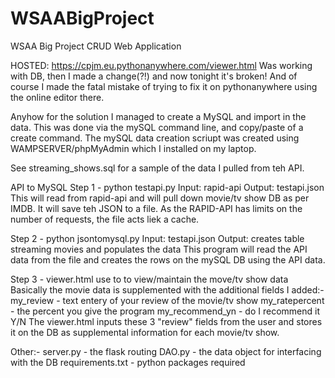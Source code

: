# WSAABigProject
WSAA Big Project CRUD Web Application

HOSTED: https://cpjm.eu.pythonanywhere.com/viewer.html
Was working with DB, then I made a change(?!) and now tonight it's broken!
And of course I made the fatal mistake of trying to fix it on pythonanywhere using the online editor there.

Anyhow for the solution I managed to create a MySQL and import in the data.
This was done via the mySQL command line, and copy/paste of a create command.
The mySQL data creation scriupt was created using WAMPSERVER/phpMyAdmin which I installed on my laptop.

See streaming_shows.sql for a sample of the data I pulled from teh API.

API to MySQL
Step 1 - python testapi.py
    Input: rapid-api 
    Output: testapi.json 
    This will read from rapid-api and will pull down movie/tv show DB as per IMDB.
    It will save teh JSON to a file.
    As the RAPID-API has limits on the number of requests, the file acts liek a cache.

Step 2 - python jsontomysql.py
    Input: testapi.json
    Output: creates table streaming movies and populates the data
    This program will read the API data from the file and creates the rows on the mySQL DB using the API data.

Step 3 - viewer.html
use to to view/maintain the move/tv show data
Basically the movie data is supplemented with the additional fields I added:- 
  my_review - text entery of your review of the movie/tv show
  my_ratepercent - the percent you give the program
  my_recommend_yn - do I recommend it Y/N
The viewer.html inputs these 3 "review" fields from the user and stores it on the DB as supplemental 
information for each movie/tv show.

Other:-
server.py - the flask routing
DAO.py - the data object for interfacing with the DB
requirements.txt - python packages required
